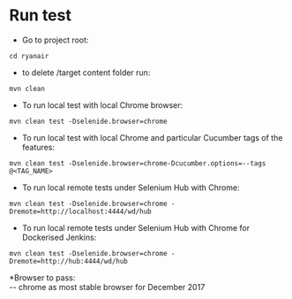# Run test
- Go to  project root:

```cd ryanair```
- to delete /target content folder run:

```mvn clean``` 

- To run local test with local Chrome browser:

```mvn clean test -Dselenide.browser=chrome```

-  To run local test with local Chrome and particular Cucumber tags of the features:
 
```mvn clean test -Dselenide.browser=chrome-Dcucumber.options=--tags @<TAG_NAME>```

- To run local remote tests under Selenium Hub with Chrome:

```mvn clean test -Dselenide.browser=chrome -Dremote=http://localhost:4444/wd/hub```

- To run local remote tests under Selenium Hub with Chrome for Dockerised Jenkins:

```mvn clean test -Dselenide.browser=chrome -Dremote=http://hub:4444/wd/hub```

*Browser to pass:  
-- chrome as most stable browser for December 2017